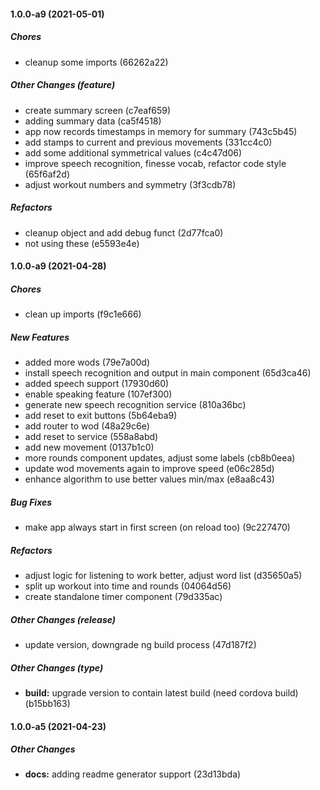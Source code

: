 #### 1.0.0-a9 (2021-05-01)

##### Chores

*  cleanup some imports (66262a22)

##### Other Changes (feature)

*  create summary screen (c7eaf659)
*  adding summary data (ca5f4518)
*  app now records timestamps in memory for summary (743c5b45)
*  add stamps to current and previous movements (331cc4c0)
*  add some additional symmetrical values (c4c47d06)
*  improve speech recognition, finesse vocab, refactor code style (65f6af2d)
*  adjust workout numbers and symmetry (3f3cdb78)

##### Refactors

*  cleanup object and add debug funct (2d77fca0)
*  not using these (e5593e4e)

#### 1.0.0-a9 (2021-04-28)

##### Chores

*  clean up imports (f9c1e666)

##### New Features

*  added more wods (79e7a00d)
*  install speech recognition and output in main component (65d3ca46)
*  added speech support (17930d60)
*  enable speaking feature (107ef300)
*  generate new speech recognition service (810a36bc)
*  add reset to exit buttons (5b64eba9)
*  add router to wod (48a29c6e)
*  add reset to service (558a8abd)
*  add new movement (0137b1c0)
*  more rounds component updates, adjust some labels (cb8b0eea)
*  update wod movements again to improve speed (e06c285d)
*  enhance algorithm to use better values min/max (e8aa8c43)

##### Bug Fixes

*  make app always start in first screen (on reload too) (9c227470)

##### Refactors

*  adjust logic for listening to work better, adjust word list (d35650a5)
*  split up workout into time and rounds (04064d56)
*  create standalone timer component (79d335ac)

##### Other Changes (release)

*  update version, downgrade ng build process (47d187f2)

##### Other Changes (type)

* **build:**  upgrade version to contain latest build (need cordova build) (b15bb163)

#### 1.0.0-a5 (2021-04-23)

##### Other Changes

* **docs:**  adding readme generator support (23d13bda)

